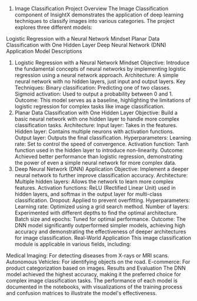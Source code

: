 1. Image Classification
Project Overview
The Image Classification component of InsightX demonstrates the application of deep learning techniques to classify images into various categories. The project explores three different models:

Logistic Regression with a Neural Network Mindset
Planar Data Classification with One Hidden Layer
Deep Neural Network (DNN) Application
Model Descriptions
1. Logistic Regression with a Neural Network Mindset
Objective: Introduce the fundamental concepts of neural networks by implementing logistic regression using a neural network approach.
Architecture: A simple neural network with no hidden layers, just input and output layers.
Key Techniques:
Binary classification: Predicting one of two classes.
Sigmoid activation: Used to output a probability between 0 and 1.
Outcome: This model serves as a baseline, highlighting the limitations of logistic regression for complex tasks like image classification.
2. Planar Data Classification with One Hidden Layer
Objective: Build a basic neural network with one hidden layer to handle more complex classification tasks.
Architecture:
Input layer: Takes in the features.
Hidden layer: Contains multiple neurons with activation functions.
Output layer: Outputs the final classification.
Hyperparameters:
Learning rate: Set to control the speed of convergence.
Activation function: Tanh function used in the hidden layer to introduce non-linearity.
Outcome: Achieved better performance than logistic regression, demonstrating the power of even a simple neural network for more complex data.
3. Deep Neural Network (DNN) Application
Objective: Implement a deeper neural network to further improve classification accuracy.
Architecture:
Multiple hidden layers: Allows the network to learn more complex features.
Activation functions: ReLU (Rectified Linear Unit) used in hidden layers, and softmax in the output layer for multi-class classification.
Dropout: Applied to prevent overfitting.
Hyperparameters:
Learning rate: Optimized using a grid search method.
Number of layers: Experimented with different depths to find the optimal architecture.
Batch size and epochs: Tuned for optimal performance.
Outcome: The DNN model significantly outperformed simpler models, achieving high accuracy and demonstrating the effectiveness of deeper architectures for image classification.
Real-World Application
This image classification module is applicable in various fields, including:

Medical Imaging: For detecting diseases from X-rays or MRI scans.
Autonomous Vehicles: For identifying objects on the road.
E-commerce: For product categorization based on images.
Results and Evaluation
The DNN model achieved the highest accuracy, making it the preferred choice for complex image classification tasks. The performance of each model is documented in the notebooks, with visualizations of the training process and confusion matrices to illustrate the model's effectiveness.

